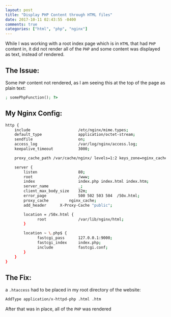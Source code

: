 ```yaml
---
layout: post
title: "Display PHP Content through HTML files"
date: 2017-10-11 02:43:55 -0400
comments: true
categories: ["html", "php", "nginx"] 
---
```


While I was working with a root index page which is in `HTML` that had `PHP` content in, it did not render all of the `PHP` and some content was displayed as text, instead of rendered.


## The Issue:

Some `PHP` content not rendered, as I am seeing this at the top of the page as plain text:

```php
; somePhpFunction(); ?>
```

## My Nginx Config:

```bash nginx.conf
http {
    include                     /etc/nginx/mime.types;
    default_type                application/octet-stream;
    sendfile                    on;
    access_log                  /var/log/nginx/access.log;
    keepalive_timeout           3000;

    proxy_cache_path /var/cache/nginx/ levels=1:2 keys_zone=nginx_cache:10m max_size=16m inactive=60m;

    server {
        listen                  80;
        root                    /www;
        index                   index.php index.html index.htm;
        server_name             _;
        client_max_body_size    32m;
        error_page              500 502 503 504  /50x.html;
        proxy_cache 		nginx_cache;
        add_header 		X-Proxy-Cache "public";

        location = /50x.html {
              root              /var/lib/nginx/html;
        }

        location ~ \.php$ {
              fastcgi_pass      127.0.0.1:9000;
              fastcgi_index     index.php;
              include           fastcgi.conf;
        }
    }
}
```

## The Fix:

a `.htaccess` had to be placed in my root directory of the website:

```bash .htaccess
AddType application/x-httpd-php .html .htm
```

After that was in place, all of the `PHP` was rendered 
